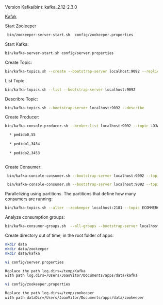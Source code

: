 Version Kafka(bin): kafka_2.12-2.3.0

[Kafak](https://kafka.apache.org/downloads)

Start Zooleeper
```sh
 bin/zookeeper-server-start.sh  config/zookeeper.properties
 ```
 
Start Kafka:
```sh
bin/kafka-server-start.sh config/server.properties
```

Create Topic:
```sh
bin/kafka-topics.sh --create --bootstrap-server localhost:9092 --replication-factor 1 --partitions 1 --topic LOJA_NOVO_PEDIDO
```

List Topic:
```sh
bin/kafka-topics.sh --list --bootstrap-server localhost:9092
```

Describre Topic:
```sh
bin/kafka-topics.sh --bootstrap-server localhost:9092 --describe
```

Create Producer:
```sh
bin/kafka-console-producer.sh --broker-list localhost:9092 --topic LOJA_NOVO_PEDIDO
```
```sh
  * pedido0,55
  
  * pedido1,3434
  
  * pedido2,3453
  
```
  
  
Create Consumer:
```sh
 bin/kafka-console-consumer.sh --bootstrap-server localhost:9092 --topic LOJA_NOVO_PEDIDO --from-beginning
 ```
```sh
 bin/kafka-console-consumer.sh --bootstrap-server localhost:9092 --topic ECOMMERCE_NEW_ORDER --from-beginning
 ```

 
Parallelizing using partitions. The partitions that define how many consumers are running:
```sh
bin/kafka-topics.sh --alter --zookeeper localhost:2181 --topic ECOMMERCE_NEW_ORDER --partitions 3
 ```



Analyze consumption groups:
```sh
bin/kafka-consumer-groups.sh  --all-groups --bootstrap-server localhost:9092 --describe
```


Create directory out of time, in the root folder of apps:
```sh
mkdir data
mkdir data/zookeeper
mkdir data/kafka

vi config/server.properties

Replace the path log.dirs=/temp/Kafka 
with path log.dirs=/Users/JoaoVitor/Documents/apps/data/kafka

vi config/zookeeper.properties

Replace the path log.dirs=/temp/zookeeper 
with path dataDir=/Users/JoaoVitor/Documents/apps/data/zookeeper
```




  
